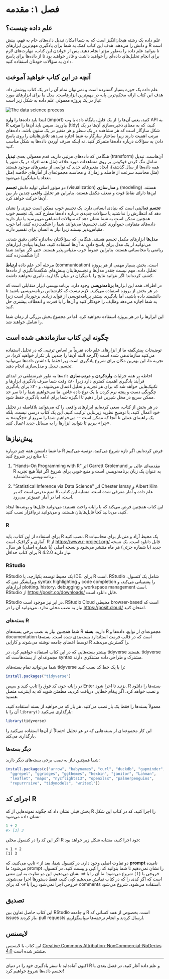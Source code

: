 # فصل ۱: مقدمه

## علم داده چیست؟

علم داده یک رشته هیجان‌انگیز است که به شما امکان تبدیل داده‌های خام به فهم، بینش و دانش را می‌دهد. هدف این کتاب کمک به شما برای یادگیری مهم‌ترین ابزارهای R است تا بتوانید علم داده را به‌طور مؤثر انجام دهید. پس از خواندن این کتاب، مهارت‌های لازم برای انجام تحلیل‌های داده‌ای را خواهید داشت و قادر خواهید بود تا از داده‌ها برای پاسخ دادن به سؤالات خودتان استفاده کنید.

## آنچه در این کتاب خواهید آموخت

علم داده یک حوزه بسیار گسترده است و نمی‌توان تمام آن را در یک کتاب پوشش داد. هدف این کتاب ارائه محکم‌ترین پایه در مهم‌ترین ابزارهاست. مدل ما برای ابزارهای مورد نیاز در یک پروژه معمولی علم داده به شکل زیر است:

![The data science process](images/data-science.png)

ابتدا باید داده‌ها را **وارد** (import) کنید، یعنی آن‌ها را از یک فایل، پایگاه داده یا وب API به R بیاورید. سپس باید آن‌ها را **مرتب** (tidy) کنید، که به معنای ذخیره‌سازی آن‌ها در یک شکل سازگار است که هر مشاهده در یک سطر و هر متغیر در یک ستون باشد. داده‌های مرتب اهمیت دارند زیرا ساختار سازگار به شما اجازه می‌دهد تلاش‌هایتان را روی پاسخ دادن به سؤالات درباره داده‌ها متمرکز کنید، نه اینکه صرف آوردن داده‌ها به شکل مناسب کنید.

هنگامی که داده‌های مرتبی دارید، قدم معمولی بعدی **تبدیل** (transform) آن‌هاست. تبدیل شامل تنگ کردن فوکوس بر روی مشاهدات مورد علاقه (مثل همه افراد در یک شهر یا همه داده‌ها از سال گذشته)، ایجاد متغیرهای جدید که توابعی از متغیرهای موجود هستند (مثل محاسبه سرعت از فاصله و زمان)، و محاسبه مجموعه‌ای از آمارهای خلاصه (مثل تعداد یا میانگین) می‌شود.

دو موتور اصلی تولید دانش **تجسم** (visualization) و **مدل‌سازی** (modeling) هستند. این‌ها دارای نقاط قوت و ضعف مکمل هستند، بنابراین هر تحلیل واقعی چندین بار بین آن‌ها حرکت خواهد کرد.

**تجسم** فعالیتی است که بنیادی انسانی دارد. یک تجسم خوب ممکن است چیزی را نشان دهد که انتظارش را نداشتید یا سؤالات جدیدی درباره داده‌ها مطرح کند. یک تجسم خوب همچنین ممکن است به شما نشان دهد که سؤالات اشتباهی می‌پرسید یا نیاز دارید داده‌های متفاوتی جمع‌آوری کنید. تجسم‌ها می‌توانند شما را شگفت‌زده کنند، اما خوب مقیاس‌پذیر نیستند زیرا نیاز به انسان برای تفسیر دارند.

**مدل‌ها** ابزارهای مکمل تجسم هستند. هنگامی که سؤالاتتان به‌اندازه کافی دقیق شدند، می‌توانید از یک مدل برای پاسخ دادن به آن‌ها استفاده کنید. مدل‌ها بنیادی ابزارهای ریاضی یا محاسباتی هستند، بنابراین عموماً خوب مقیاس‌پذیر هستند. حتی اگر نتوانند شما را شگفت‌زده کنند!

مرحله آخر علم داده **ارتباط** (communication) است، بخش بسیار مهمی از هر پروژه تحلیل داده. مهم نیست چقدر مدل‌ها و تجسم‌هایتان بینش‌های شگفت‌انگیزی از داده‌ها کشف کرده‌اند؛ اگر نتوانید نتایج را با دیگران در میان بگذارید، تأثیری نخواهند داشت.

در اطراف همه این ابزارها **برنامه‌نویسی** وجود دارد. برنامه‌نویسی ابزار متقابلی است که در هر بخش از پروژه استفاده می‌کنید. لازم نیست که کارشناس برنامه‌نویسی باشید تا دانشمند داده باشید، اما یادگیری بیشتر برنامه‌نویسی از فواید زیادی برخوردار است زیرا به شما اجازه می‌دهد وظایف را خودکار کنید و آن‌ها را با قدرت و انعطاف بیشتری حل کنید.

این ابزارها را در هر پروژه استفاده نخواهید کرد، اما در مجموع بخش بزرگی از زمان شما را شامل خواهند شد.

## چگونه این کتاب سازماندهی شده است

توضیحات پیش‌گفته ما از ابزارهای علم داده تقریباً بر اساس ترتیبی که در تحلیل استفاده می‌کنید سازماندهی شده است (اگرچه البته آن‌ها را چندین بار تکرار خواهید کرد). در تجربه ما، این بهترین مکان برای شروع یادگیری است زیرا فقط با داشتن داده‌ها می‌توانید تجسم، تبدیل و مدل‌سازی انجام دهید.

احاطه بر همه جزئیات **واردکردن** و **مرتب‌سازی** داده‌ها به طور غیرمنطقی در ابتدای فرآیند یادگیری اهمیت کمتری دارد زیرا ۸۰٪ وقت شما صرف یادگیری ابزارها و تکنیک‌هایی خواهد شد که برای هر تجزیه و تحلیل اعمال می‌شوند، و ۲۰٪ برای یادگیری چگونگی دست و پنجه نرم کردن با یک نوع داده خاص. ما می‌خواهیم شما را تا سر حد ممکن سریع در محل شیرین قرار دهیم تا انگیزه شما برای ادامه یادگیری حفظ شود.

در هر بخش از کتاب، سعی کرده‌ایم ابزارهای واقعی را که می‌توانید بلافاصله در تحلیل خود اعمال کنید، با توضیح نظریه زیربنایی ترکیب کنیم. این یک کتاب درسی نیست، بلکه یک راهنمای عملی تا آنجا که ممکن است -- می‌خواهیم شما را سریع از «چگونه» به «چرا» ببریم تا بتوانید ابزارها را به مسائل جدید اعمال کنید.

## پیش‌نیازها

ما شما دانستن همه چیز درباره R فرض کرده‌ایم. اگر تازه شروع می‌کنید، توصیه می‌کنیم با منابع زیر شروع کنید:

1. "Hands-On Programming with R" اثر Garrett Grolemund مقدمه‌ای عالی بر R به عنوان یک زبان برنامه‌نویسی است و منبع خوبی برای شروع اگر قبلاً هیچ تجربه برنامه‌نویسی نداشته‌اید.

2. "Statistical Inference via Data Science" اثر Chester Ismay و Albert Kim منبع مدرنی است که بر R، علم داده و آمار معرفی شده است. مشابه این کتاب است، اما در آمار عمیق‌تر می‌رود.

این کتاب همچنین فرض می‌کند که با رایانه راحت هستید: می‌توانید فایل‌ها و پوشه‌ها ایجاد کنید، می‌دانید کجا فایل‌هایتان هستند، و می‌توانید نرم‌افزار نصب کنید.

### R

برای استفاده از این کتاب، باید R نصب کنید. R یک محیط آزاد و متن‌باز برای محاسبات آماری و گرافیک است. R از <https://www.r-project.org/> قابل دانلود است. یک نسخه جدید (با شماره جزئی) هر ماه منتشر می‌شود و نسخه اصلی (با شماره اصلی) هر سال. برای کتاب حداقل R 4.2.0 نیاز دارید.

### RStudio

RStudio یک محیط توسعه یکپارچه، یا IDE، برای R است. RStudio شامل یک کنسول، ویرایشگر متن که syntax highlighting و code completion را پشتیبانی می‌کند، و ابزارهای plotting، history، debugging و workspace management است. RStudio از <https://posit.co/downloads/> قابل دانلود است.

RStudio در ابر نیز موجود است. RStudio Cloud محیطی browser-based است که نیاز به نصب محلی ندارد. می‌توانید آن را در <https://posit.cloud/> امتحان کنید.

### بسته‌های R

شما همچنین نیاز به نصب برخی بسته‌های R دارید. **بسته** R مجموعه‌ای از توابع، داده‌ها و documentation است که در قالب فرمت استاندارد بسته‌بندی شده است. بسته‌ها توسط اعضای جامعه نوشته می‌شوند و کارایی R را گسترش می‌دهند.

بیشتر بسته‌هایی که در این کتاب استفاده خواهیم کرد، در tidyverse هستند. tidyverse مجموعه‌ای از بسته‌هاست که syntax مشترک و طراحی داده مشتکری دارند.

شما می‌توانید تمام بسته‌های tidyverse را با یک خط کد نصب کنید:

```r
install.packages("tidyverse")
```

در رایانه خود، کد فوق را تایپ کنید و سپس Enter بزنید تا اجرا شود. R بسته‌ها را دانلود و نصب خواهد کرد. اگر پیغام خطایی دریافت کردید، مطمئن شوید که به اینترنت متصل هستید.

معمولاً بسته‌ها را فقط یک بار نصب می‌کنید. هر بار که می‌خواهید از بسته استفاده کنید، آن را با `library()` بارگذاری می‌کنید:

```r
library(tidyverse)
```

این کار مجموعه‌ای از بسته‌هایی که در هر تحلیل احتمالاً از آن‌ها استفاده می‌کنید را بارگذاری می‌کند.

### دیگر بسته‌ها

شما همچنین نیاز به نصب برخی بسته‌های دیگر دارید:

```r
install.packages(c("arrow", "babynames", "curl", "duckdb", "gapminder", 
  "ggrepel", "ggridges", "ggthemes", "hexbin", "janitor", "Lahman",
  "leaflet", "maps", "nycflights13", "openxlsx", "palmerpenguins", 
  "repurrrsive", "tidymodels", "writexl"))
```

## اجرای کد R

بخش قبلی نشان داد که چگونه نمونه‌هایی از کد R را اجرا کنید. کد در کتاب این شکل نشان داده می‌شود:

```r
1 + 2
#> [3] 3
```

اگر این کد را در کنسول محلی R خود اجرا کنید، مشابه شکل زیر خواهد بود:

```
> 1 + 2
[1] 3
```

دو تفاوت اصلی وجود دارد. در کنسول شما، بعد از `>` تایپ می‌کنید، که **prompt** نامیده می‌شود؛ ما prompt را نشان نمی‌دهیم تا شما بتوانید کد را کپی و پیست کنید. در کنسول، خروجی با `[1]` شروع می‌شود؛ ما آن را با `#>` نشان می‌دهیم. این دو تفاوت به این معنی است که اگر کدی را که در کتاب نمایش می‌دهیم کپی کنید، فقط دستورها اجرا می‌شوند. خروجی اجرا نمی‌شود زیرا با `#>` که برای comments استفاده می‌شود، شروع می‌شود.

## تصدیق

این کتاب حاصل تعاون بین RStudio و جامعه R است. بخصوص از همه کسانی که issues باز کردند، pull requests ارسال کردند و انجام ترجمه‌ها سپاسگزاریم.

## لایسنس

این کتاب با لایسنس [Creative Commons Attribution-NonCommercial-NoDerivs 4.0](https://creativecommons.org/licenses/by-nc-nd/4.0/) منتشر شده است.

---

اکنون آماده‌اید تا سفر یادگیری خود را در دنیای R و علم داده آغاز کنید. در فصل بعدی با تجسم داده‌ها شروع خواهیم کرد!